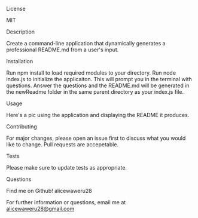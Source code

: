 License

MIT



Description

Create a command-line application that dynamically generates a professional README.md from a user's input.

Installation



Run npm install to load required modules to your directory. Run node index.js to initialize the applicaiton. This will prompt you in the terminal with questions. Answer the questions and the README.md will be generated in the newReadme folder in the same parent directory as your index.js file.

Usage


Here's a pic using the application and displaying the README it produces.

Contributing



For major changes, please open an issue first to discuss what you would like to change. Pull requests are accepetable.



Tests


Please make sure to update tests as appropriate.

Questions


Find me on Github! alicewaweru28



For further information or questions, email me at alicewaweru28@gmail.com

